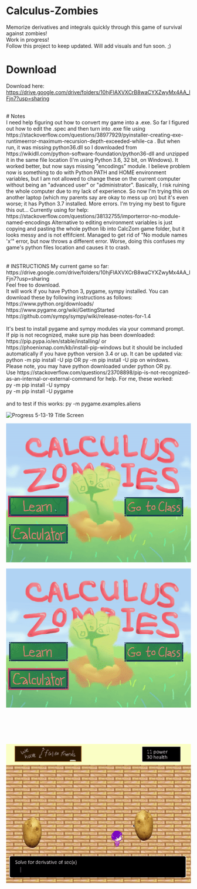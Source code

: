 # Calculus-Zombies
Memorize derivatives and integrals quickly through this game of survival against zombies!
<br> Work in progress!
<br> Follow this project to keep updated. Will add visuals and fun soon. ;)

# Download
Download here: https://drive.google.com/drive/folders/10hjFlAXVXCrB8waCYXZwyMx4AA_lFjn7?usp=sharing

<br> 
# Notes
<br>
I need help figuring out how to convert my game into a .exe. So far I figured out how to edit the .spec and then turn into .exe file using https://stackoverflow.com/questions/38977929/pyinstaller-creating-exe-runtimeerror-maximum-recursion-depth-exceeded-while-ca . But when run, it was missing python36.dll so I downloaded from https://wikidll.com/python-software-foundation/python36-dll and unzipped it in the same file location (I'm using Python 3.6, 32 bit, on Windows). It worked better, but now says missing "encodings" module. I believe problem now is something to do with Python PATH and HOME environment variables, but I am not allowed to change these on the current computer without being an "advanced user" or "administrator". Basically, I risk ruining the whole computer due to my lack of experience. So now I'm trying this on another laptop (which my parents say are okay to mess up on) but it's even worse; it has Python 3.7 installed. More errors. I'm trying my best to figure this out...
Currently using for help: https://stackoverflow.com/questions/38132755/importerror-no-module-named-encodings
Alternative to editing environment variables is just copying and pasting the whole python lib into CalcZom game folder, but it looks messy and is not effifcient. Managed to get rid of "No module names 'x'" error, but now throws a different error. Worse, doing this confuses my game's python files location and causes it to crash.
<br>
<br> <br>
# INSTRUCTIONS
My current game so far: https://drive.google.com/drive/folders/10hjFlAXVXCrB8waCYXZwyMx4AA_lFjn7?usp=sharing
<br> Feel free to download. <br>
It will work if you have Python 3, pygame, sympy installed. You can download these by following instructions as follows:
https://www.python.org/downloads/ <br>
https://www.pygame.org/wiki/GettingStarted <br>
https://github.com/sympy/sympy/wiki/release-notes-for-1.4 <br>
<br>
It's best to install pygame and sympy modules via your command prompt.
<br>
If pip is not recognized, make sure pip has been downloaded: https://pip.pypa.io/en/stable/installing/ or https://phoenixnap.com/kb/install-pip-windows but it should be included automatically if you have python version 3.4 or up. It can be updated via: python -m pip install -U pip OR py -m pip install -U pip on windows.
<br> Please note, you may have python downloaded under python OR py. <br>
Use https://stackoverflow.com/questions/23708898/pip-is-not-recognized-as-an-internal-or-external-command for help.
For me, these worked: <br> py -m pip install -U sympy <br>
py -m pip install -U pygame  <br>
<br> and to test if this works: py -m pygame.examples.aliens <br>

![Progress 5-13-19 Title Screen](https://github.com/QueenChristina/Calculus-Zombies/blob/master/5-13-19/5-13-19%20Pretty.gif)

![Progress 5-13-19 Lesson](https://github.com/QueenChristina/Calculus-Zombies/blob/master/5-13-19/5-13-19%20Class.gif)

![Progress 5-13-19 Calculator](https://github.com/QueenChristina/Calculus-Zombies/blob/master/5-13-19/5-13-19%20Calc.gif)

<br><br><br><br>

![Progress 5-8-19 Losing](https://github.com/QueenChristina/Calculus-Zombies/blob/master/5-8-19/5-8-10%20Fail.gif)
